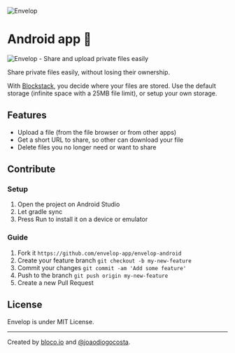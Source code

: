 ![Envelop](https://envelop.app/images/logo.svg)

# Android app 🤖

![Envelop - Share and upload private files easily](https://envelop.app/images/og-image.png)

Share private files easily, without losing their ownership.

With [Blockstack](https://blockstack.org), you decide where your files are stored.
Use the default storage (infinite space with a 25MB file limit), or setup your own storage.

## Features

- Upload a file (from the file browser or from other apps)
- Get a short URL to share, so other can download your file
- Delete files you no longer need or want to share

## Contribute

### Setup

1. Open the project on Android Studio
2. Let gradle sync
3. Press Run to install it on a device or emulator

### Guide

1. Fork it `https://github.com/envelop-app/envelop-android`
2. Create your feature branch `git checkout -b my-new-feature`
3. Commit your changes `git commit -am 'Add some feature'`
4. Push to the branch `git push origin my-new-feature`
5. Create a new Pull Request

## License

Envelop is under MIT License.

---

Created by [bloco.io](https://www.bloco.io) and [@joaodiogocosta](https://twitter.com/joaodiogocosta).